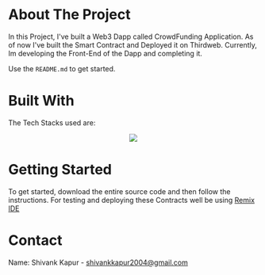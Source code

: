 <!-- ABOUT THE PROJECT -->
# About The Project




In this Project, I've built a Web3 Dapp called CrowdFunding Application. As of now I've built the Smart Contract and Deployed it on Thirdweb. Currently, Im developing the Front-End of the Dapp and completing it.


Use the `README.md` to get started.



<!-- BUILT WITH -->
# Built With

The Tech Stacks used are:

<div align="center">
<a href="https://skillicons.dev">
    <img src="https://skillicons.dev/icons?i=react,solidity,remix" />
</a>
</div>



<!-- GETTING STARTED -->
# Getting Started
To get started, download the entire source code and then follow the instructions. For testing and deploying these Contracts well be using [Remix IDE](https://remix.ethereum.org/)

  

<!-- CONTACT -->
# Contact

Name: Shivank Kapur - shivankkapur2004@gmail.com
